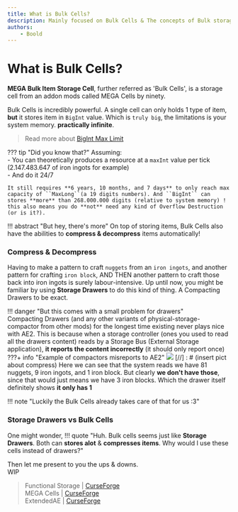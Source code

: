 ```yaml
---
title: What is Bulk Cells?
description: Mainly focused on Bulk Cells & The concepts of Bulk storages
authors: 
    - Boold
---
```


# What is Bulk Cells?

**MEGA Bulk Item Storage Cell**, further referred as 'Bulk Cells', is a storage cell from an addon mods called MEGA Cells by ninety.  

Bulk Cells is incredibly powerful. A single cell can only holds 1 type of item, **but** it stores item in ``BigInt`` value. Which is ``truly big``, the limitations is your system memory. **practically infinite**.  
> Read more about [BigInt Max Limit](https://stackoverflow.com/questions/12088436/what-does-biginteger-having-no-limit-mean)   

??? tip "Did you know that?"
    Assuming:  
    - You can theoretically produces a resource at a ``maxInt`` value per tick (2.147.483.647 of iron ingots for example)  
    - And do it 24/7  

    It still requires **6 years, 10 months, and 7 days** to only reach max capacity of ``MaxLong``(a 19 digits numbers). And ``BigInt`` can stores **more** than 268.000.000 digits (relative to system memory) ! this also means you do **not** need any kind of Overflow Destruction (or is it?).  


!!! abstract "But hey, there's more"
    On top of storing items, Bulk Cells also have the abilities to **compress & decompress** items automatically! 

### Compress & Decompress
Having to make a pattern to craft ``nuggets`` from an ``iron ingots``, and another pattern for crafting ``iron block``, AND THEN another pattern to craft those back into iron ingots is surely labour-intensive. Up until now, you might be familiar by using **Storage Drawers** to do this kind of thing. A Compacting Drawers to be exact.  

!!! danger "But this comes with a small problem for drawers"  
    Compacting Drawers (and any other variants of physical-storage-compactor from other mods) for the longest time existing never plays nice with AE2. This is because when a storage controller (ones you used to read all the drawers content) reads by a Storage Bus (External Storage application), **it reports the content incorrectly** (it should only report once)
???+ info "Example of compactors misreports to AE2"
    ![](img-bulk)
    [//] : # (insert pict about compress)
    Here we can see that the system reads we have 81 nuggets, 9 iron ingots, and 1 iron block. But clearly **we don't have those**, since that would just means we have 3 iron blocks. Which the drawer itself definitely shows **it only has 1**      


!!! note "Luckily the Bulk Cells already takes care of that for us :3"

### Storage Drawers vs Bulk Cells

One might wonder,
!!! quote "Huh. Bulk cells seems just like **Storage Drawers**. Both can **stores alot** & **compresses items**. Why would I use these cells instead of drawers?"  

Then let me present to you the ups & downs.  
WIP

> Functional Storage | [CurseForge](https://legacy.curseforge.com/minecraft/mc-mods/functional-storage)  
> MEGA Cells | [CurseForge](https://legacy.curseforge.com/minecraft/mc-mods/mega-cells)  
> ExtendedAE | [CurseForge](https://legacy.curseforge.com/minecraft/mc-mods/ex-pattern-provider)